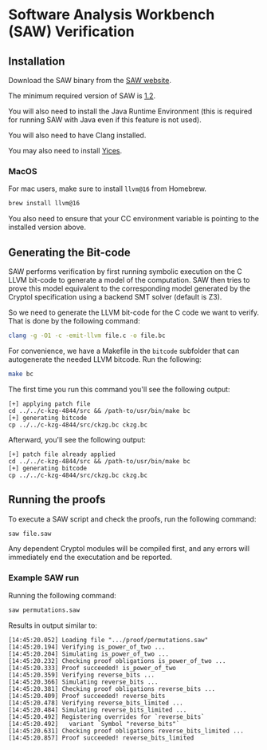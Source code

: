# Software Analysis Workbench (SAW) Verification

## Installation

Download the SAW binary from the [SAW website](https://saw.galois.com).

The minimum required version of SAW is [1.2](https://github.com/GaloisInc/saw-script/releases/tag/v1.2).

You will also need to install the Java Runtime Environment (this is required for running SAW with Java even if this feature is not used).

You will also need to have Clang installed.

You may also need to install [Yices](https://yices.csl.sri.com).

### MacOS

For mac users, make sure to install `llvm@16` from Homebrew.

```bash
brew install llvm@16
```

You also need to ensure that your CC environment variable is pointing to the installed version above.

## Generating the Bit-code

SAW performs verification by first running symbolic execution on the C LLVM bit-code to generate a model of the computation. SAW then tries to prove this model equivalent to the corresponding model generated by the Cryptol specification using a backend SMT solver (default is Z3).

So we need to generate the LLVM bit-code for the C code we want to verify. That is done by the following command:

```bash
clang -g -O1 -c -emit-llvm file.c -o file.bc
```

For convenience, we have a Makefile in the `bitcode` subfolder that can autogenerate the needed LLVM bitcode. Run the following:

```bash
make bc
```

The first time you run this command you'll see the following output:

```text
[+] applying patch file
cd ../../c-kzg-4844/src && /path-to/usr/bin/make bc
[+] generating bitcode
cp ../../c-kzg-4844/src/ckzg.bc ckzg.bc
```

Afterward, you'll see the following output:

```text
[+] patch file already applied
cd ../../c-kzg-4844/src && /path-to/usr/bin/make bc
[+] generating bitcode
cp ../../c-kzg-4844/src/ckzg.bc ckzg.bc
```

## Running the proofs

To execute a SAW script and check the proofs, run the following command:

```bash
saw file.saw
```

Any dependent Cryptol modules will be compiled first, and any errors will immediately end the executation and be reported.

### Example SAW run

Running the following command:

```bash
saw permutations.saw
```

Results in output similar to:

```text
[14:45:20.052] Loading file ".../proof/permutations.saw"
[14:45:20.194] Verifying is_power_of_two ...
[14:45:20.204] Simulating is_power_of_two ...
[14:45:20.232] Checking proof obligations is_power_of_two ...
[14:45:20.333] Proof succeeded! is_power_of_two
[14:45:20.359] Verifying reverse_bits ...
[14:45:20.366] Simulating reverse_bits ...
[14:45:20.381] Checking proof obligations reverse_bits ...
[14:45:20.409] Proof succeeded! reverse_bits
[14:45:20.478] Verifying reverse_bits_limited ...
[14:45:20.484] Simulating reverse_bits_limited ...
[14:45:20.492] Registering overrides for `reverse_bits`
[14:45:20.492]   variant `Symbol "reverse_bits"`
[14:45:20.631] Checking proof obligations reverse_bits_limited ...
[14:45:20.857] Proof succeeded! reverse_bits_limited
```

